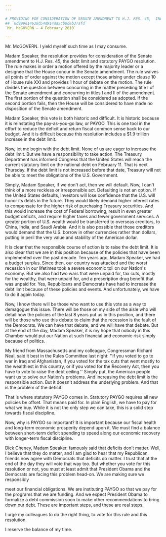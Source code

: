 ```yaml
---
---

# PROVIDING FOR CONSIDERATION OF SENATE AMENDMENT TO H.J. RES. 45,  INCREASING THE STATUTORY LIMIT ON THE PUBLIC DEBT
## `6d999e14638d54d914da5cb0deb37afd`
`Mr. McGOVERN — 4 February 2010`

---
```



Mr. McGOVERN. I yield myself such time as I may consume.

Madam Speaker, the resolution provides for consideration of the 
Senate amendment to H.J. Res. 45, the debt limit and statutory PAYGO 
resolution. The rule makes in order a motion offered by the majority 
leader or a designee that the House concur in the Senate amendment. The 
rule waives all points of order against the motion except those arising 
under clause 10 of House rule XXI and provides 1 hour of debate on the 
motion. The rule divides the question between concurring in the matter 
preceding title I of the Senate amendment and concurring in titles I 
and II of the amendment. The first portion of the question shall be 
considered as adopted. If the second portion fails, then the House will 
be considered to have made no disposition of the Senate amendment.

Madam Speaker, this vote is both historic and difficult. It is 
historic because it is reinstating the pay-as-you-go law, or PAYGO. 
This is one tool in the effort to reduce the deficit and return fiscal 
common sense back to our budget. And it is difficult because this 
resolution includes a $1.9 trillion increase in the debt limit.

Now, let me begin with the debt limit. None of us are eager to 
increase the debt limit. But we have a responsibility to take action. 
The Treasury Department has informed Congress that the United States 
will reach the current statutory limit on the national debt on February 
11. That is next Thursday. If the debt limit is not increased before 
that date, Treasury will not be able to meet the obligations of the 
U.S. Government.

Simply, Madam Speaker, if we don't act, then we will default. Now, I 
can't think of a more reckless or irresponsible act. Defaulting is not 
an option. If the United States defaults, investors will lose 
confidence that the U.S. will honor its debts in the future. They would 
likely demand higher interest rates to compensate for the higher risk 
of purchasing Treasury securities. And this would increase the cost of 
Federal borrowing, result in even greater budget deficits, and require 
higher taxes and fewer government services. A greater portion of U.S. 
wealth would be transferred to overseas creditors, to China, India, and 
Saudi Arabia. And it is also possible that those creditors would demand 
that the U.S. borrow in other currencies rather than dollars, putting 
in peril the very value and stability of the American dollar.

It is clear that the responsible course of action is to raise the 
debt limit. It is also clear that we are in this position because of 
the policies that have been implemented over the past decade. Ten years 
ago, Madam Speaker, we had a budget surplus. Since then, our country 
was attacked and the worst recession in our lifetimes took a severe 
economic toll on our Nation's economy. But we also had two wars that 
were unpaid for, tax cuts, mostly for the wealthy, that were unpaid 
for, and a prescription drug benefit that was unpaid for. Yes, 
Republicans and Democrats have had to increase the debt limit because 
of these policies and events. And unfortunately, we have to do it again 
today.

Now, I know there will be those who want to use this vote as a way to 
demagogue this issue. There will be those on my side of the aisle who 
will detail how the policies of the last 8 years put us in this 
position, and there will be those who use this debate to claim that the 
recession is the fault of the Democrats. We can have that debate, and 
we will have that debate. But at the end of the day, Madam Speaker, it 
is my hope that nobody in this Chamber would put our Nation at such 
financial and economic risk simply because of politics.

My friend from Massachusetts and my colleague, Congressman Richard 
Neal, said it best in the Rules Committee last night: ''If you voted to 
go to war in Iraq and Afghanistan, if you voted for the tax cuts that 
went mostly to the wealthiest in this country, or if you voted for the 
Recovery Act, then you have to vote to raise the debt ceiling.'' Simply 
put, the American people want us to solve our Nation's problems. And 
increasing the debt limit is the responsible action. But it doesn't 
address the underlying problem. And that is the problem of the deficit.

That is where statutory PAYGO comes in. Statutory PAYGO requires all 
new policies be offset. That means paid for. In plain English, we have 
to pay for what we buy. While it is not the only step we can take, this 
is a solid step towards fiscal discipline.

Now, why is PAYGO so important? It is important because our fiscal 
health and long-term economic prosperity depend upon it. We must find a 
balance between short-term deficit spending to speed along our economic 
recovery with longer-term fiscal discipline.

Dick Cheney, Madam Speaker, famously said that deficits don't matter. 
Well, I believe that they do matter, and I am glad to hear that my 
Republican friends now agree with Democrats that deficits do matter. I 
trust that at the end of the day they will vote that way too. But 
whether you vote for this resolution or not, you must at least admit 
that President Obama and the Democrats are facing this problem head-on. 
We are making sure we responsibly


meet our financial obligations. We are instituting PAYGO so that we pay 
for the programs that we are funding. And we expect President Obama to 
formalize a debt commission soon to make other recommendations to bring 
down our debt. These are important steps, and these are real steps.

I urge my colleagues to do the right thing, to vote for this rule and 
this resolution.

I reserve the balance of my time.

